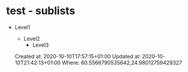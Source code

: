 # test - sublists

* Level1
	* Level2
		* Level3

    Created at: 2020-10-10T17:57:15+01:00
    Updated at: 2020-10-10T21:42:13+01:00
    Where: 60.5566790535642,24.98012759429327

